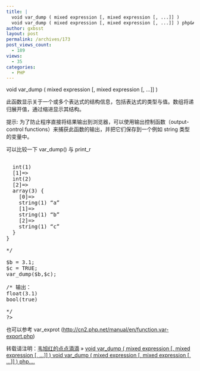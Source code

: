 ```yaml
---
title: |
  void var_dump ( mixed expression [, mixed expression [, ...]] )
  void var_dump ( mixed expression [, mixed expression [, ...]] ) php&#8230;.
author: gxbsst
layout: post
permalink: /archives/173
post_views_count:
  - 189
views:
  - 35
categories:
  - PHP
---
```

void var_dump ( mixed expression [, mixed expression [, ...]] )

此函数显示关于一个或多个表达式的结构信息，包括表达式的类型与值。数组将递归展开值，通过缩进显示其结构。

提示: 为了防止程序直接将结果输出到浏览器，可以使用输出控制函数（output-control functions）来捕获此函数的输出，并把它们保存到一个例如 string 类型的变量中。

可以比较一下 var\_dump() 与 print\_r

<pre lang="php"><?php
$a = array (1, 2, array ("a", "b", "c"));
var_dump ($a);

/* 输出：
array(3) {
  [0]=>
  int(1)
  [1]=>
  int(2)
  [2]=>
  array(3) {
    [0]=>
    string(1) “a”
    [1]=>
    string(1) “b”
    [2]=>
    string(1) “c”
  }
}

*/

$b = 3.1;
$c = TRUE;
var_dump($b,$c);

/* 输出：
float(3.1)
bool(true)

*/
?>
</pre>

也可以参考 var_exprot (http://cn2.php.net/manual/en/function.var-export.php)

转载请注明：[韦旭红的点点滴滴][1] &raquo; [void var\_dump ( mixed expression [, mixed expression [, ...]] ) void var\_dump ( mixed expression [, mixed expression [, ...]] ) php&#8230;.][2]

 [1]: http://www.weixuhong.com
 [2]: http://www.weixuhong.com/archives/173